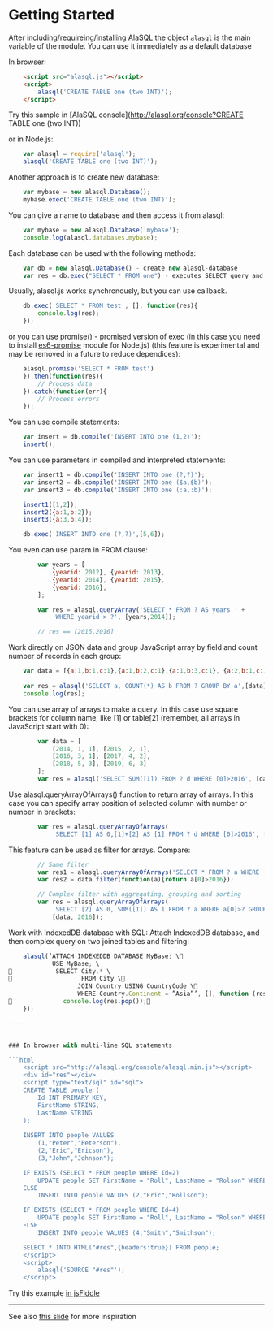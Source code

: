 # Getting Started


After [including/requireing/installing AlaSQL](installation) the object `alasql` is the main variable of the module. You can use it immediately as a default database

In browser:
```html
    <script src="alasql.js"></script>
    <script>
        alasql('CREATE TABLE one (two INT)');
    </script>
```
Try this sample in [AlaSQL console](http://alasql.org/console?CREATE TABLE one (two INT))


or in Node.js:
```js
    var alasql = require('alasql');
    alasql('CREATE TABLE one (two INT)');
```

Another approach is to create new database:

```js
    var mybase = new alasql.Database();
    mybase.exec('CREATE TABLE one (two INT)');
```
You can give a name to database and then access it from alasql:
```js
    var mybase = new alasql.Database('mybase');
    console.log(alasql.databases.mybase);
```

Each database can be used with the following methods:

```js
    var db = new alasql.Database() - create new alasql-database
    var res = db.exec("SELECT * FROM one") - executes SELECT query and returns array of objects 
```

Usually, alasql.js works synchronously, but you can use callback.

```js
    db.exec('SELECT * FROM test', [], function(res){
        console.log(res);
    });
```

or you can use promise() - promised version of exec (in this case you need to install [es6-promise](https://www.npmjs.org/package/es6-promise) module for Node.js) (this feature is experimental and may be removed in a future to reduce dependices):
```js
    alasql.promise('SELECT * FROM test')
    }).then(function(res){
        // Process data
    }).catch(function(err){
        // Process errors
    });
```
You can use compile statements:
```js
    var insert = db.compile('INSERT INTO one (1,2)');
    insert();
```

You can use parameters in compiled and interpreted statements:

```js
    var insert1 = db.compile('INSERT INTO one (?,?)');
    var insert2 = db.compile('INSERT INTO one ($a,$b)');
    var insert3 = db.compile('INSERT INTO one (:a,:b)');

    insert1([1,2]);
    insert2({a:1,b:2});
    insert3({a:3,b:4});

    db.exec('INSERT INTO one (?,?)',[5,6]);

```
You even can use param in FROM clause: 

```js
        var years = [
            {yearid: 2012}, {yearid: 2013},
            {yearid: 2014}, {yearid: 2015},
            {yearid: 2016},
        ];

        var res = alasql.queryArray('SELECT * FROM ? AS years ' +
            'WHERE yearid > ?', [years,2014]);

        // res == [2015,2016]
```

Work directly on JSON data and group JavaScript array by field and count number of records in each group:

```js
    var data = [{a:1,b:1,c:1},{a:1,b:2,c:1},{a:1,b:3,c:1}, {a:2,b:1,c:1}];
   
    var res = alasql('SELECT a, COUNT(*) AS b FROM ? GROUP BY a',[data]);
    console.log(res);
```



You can use array of arrays to make a query. In this case use square brackets for column name,
like \[1\] or table\[2\] (remember, all arrays in JavaScript start with 0):

```js
        var data = [
            [2014, 1, 1], [2015, 2, 1],
            [2016, 3, 1], [2017, 4, 2],
            [2018, 5, 3], [2019, 6, 3]
        ];
        var res = alasql('SELECT SUM([1]) FROM ? d WHERE [0]>2016', [data]);
```
Use alasql.queryArrayOfArrays() function to return array of arrays. In this case
you can specify array position of selected column with number or number in brackets:
```js
        var res = alasql.queryArrayOfArrays(
            'SELECT [1] AS 0,[1]+[2] AS [1] FROM ? d WHERE [0]>2016', [data]);
```
This feature can be used as filter for arrays. Compare:
```js
        // Same filter
        var res1 = alasql.queryArrayOfArrays('SELECT * FROM ? a WHERE [0]>2016', [data]);
        var res2 = data.filter(function(a){return a[0]>2016});

        // Complex filter with aggregating, grouping and sorting
        var res = alasql.queryArrayOfArrays(
            'SELECT [2] AS 0, SUM([1]) AS 1 FROM ? a WHERE a[0]>? GROUP BY [0] ORDER BY [1]', 
            [data, 2016]);

```



Work with IndexedDB database with SQL: Attach IndexedDB database, and then complex query on two joined tables and filtering:
 
```js
    alasql(’ATTACH INDEXEDDB DATABASE MyBase; \ 
            USE MyBase; \
            SELECT City.* \
                   FROM City \
                   JOIN Country USING CountryCode \
                   WHERE Country.Continent = ”Asia”’, [], function (res) {
              console.log(res.pop());
    }); 

----


### In browser with multi-line SQL statements

```html
    <script src="http://alasql.org/console/alasql.min.js"></script>
    <div id="res"></div>
    <script type="text/sql" id="sql">
    CREATE TABLE people (
        Id INT PRIMARY KEY,
        FirstName STRING,
        LastName STRING
    );
    
    INSERT INTO people VALUES 
        (1,"Peter","Peterson"),
        (2,"Eric","Ericson"),
        (3,"John","Johnson");

    IF EXISTS (SELECT * FROM people WHERE Id=2)
        UPDATE people SET FirstName = "Roll", LastName = "Rolson" WHERE Id=2
    ELSE
        INSERT INTO people VALUES (2,"Eric","Rollson");

    IF EXISTS (SELECT * FROM people WHERE Id=4)
        UPDATE people SET FirstName = "Roll", LastName = "Rolson" WHERE Id=4
    ELSE
        INSERT INTO people VALUES (4,"Smith","Smithson");

    SELECT * INTO HTML("#res",{headers:true}) FROM people;
    </script>
    <script>
        alasql('SOURCE "#res"');
    </script>
```
Try this example [in jsFiddle](http://jsfiddle.net/agershun/n4de6433/4/)

----



See also [this slide](http://www.slideshare.net/AndreyGershun/alasql-manual-141220-1) for more inspiration

